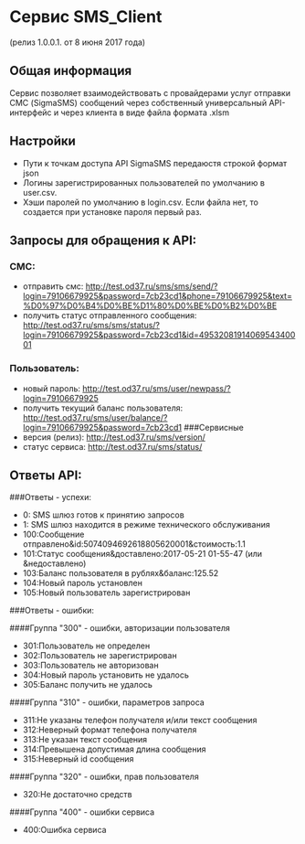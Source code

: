 # Сервис SMS_Client
(релиз 1.0.0.1. от 8 июня 2017 года)

## Общая информация
Сервис позволяет взаимодействовать с провайдерами услуг отправки СМС (SigmaSMS)
сообщений  через собственный универсальный API-интерфейс и через клиента в виде файла 
формата .xlsm

## Настройки 
+ Пути к точкам доступа API SigmaSMS передаюстя строкой формат json
+ Логины зарегистрированных пользователей по умолчанию в user.csv.
+ Хэши паролей по умолчанию в login.csv. Если файла нет, то создается при установке пароля первый раз.

## Запросы для обращения к API:
### СМС:
+ отправить смс: http://test.od37.ru/sms/sms/send/?login=79106679925&password=7cb23cd1&phone=79106679925&text=%D0%97%D0%B4%D0%BE%D1%80%D0%BE%D0%B2%D0%BE
+ получить статус отправленного сообщения: http://test.od37.ru/sms/sms/status/?login=79106679925&password=7cb23cd1&id=4953208191406954340001
### Пользователь:
+ новый пароль: http://test.od37.ru/sms/user/newpass/?login=79106679925
+ получить текущий баланс пользователя: http://test.od37.ru/sms/user/balance/?login=79106679925&password=7cb23cd1
###Сервисные
+ версия (релиз): http://test.od37.ru/sms/version/
+ статус сервиса: http://test.od37.ru/sms/status/


## Ответы API:
###Ответы - успехи:
+ 0: SMS шлюз готов к принятию запросов
+ 1: SMS шлюз находится в режиме технического обслуживания
+ 100:Сообщение отправлено&id:5074094692618805620001&стоимость:1.1
+ 101:Cтатус сообщения&доставлено:2017-05-21 01-55-47 (или &недоставлено)
+ 103:Баланс пользователя в рублях&баланс:125.52
+ 104:Новый пароль установлен
+ 105:Новый пользователь зарегистрирован

###Ответы - ошибки:

####Группа "300" - ошибки, авторизации пользователя
+ 301:Пользователь не определен
+ 302:Пользователь не зарегистрирован
+ 303:Пользователь не авторизован
+ 304:Новый пароль установить не удалось
+ 305:Баланс получить не удалось

####Группа "310" - ошибки, параметров запроса
+ 311:Не указаны телефон получателя и/или текст сообщения
+ 312:Неверный формат телефона получателя
+ 313:Не указан текст сообщения
+ 314:Превышена допустимая длина сообщения
+ 315:Неверный id сообщения

####Группа "320" - ошибки, прав пользователя
+ 320:Не достаточно средств

####Группа "400" - ошибки сервиса
+ 400:Ошибка сервиса
